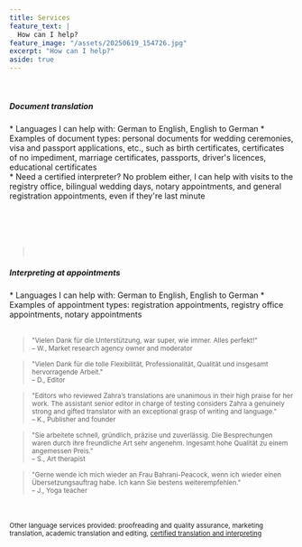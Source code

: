```yaml
---
title: Services
feature_text: |
  How can I help?
feature_image: "/assets/20250619_154726.jpg"
excerpt: "How can I help?"
aside: true
---
```


<br>
<h5>Document translation</h5>
* Languages I can help with: German to English, English to German
* Examples of document types: personal documents for wedding ceremonies, visa and passport applications, etc., such as birth certificates, certificates of no impediment,  marriage certificates, passports, driver's licences, educational certificates
<br>
* Need a certified interpreter? No problem either, I can help with visits to the registry office, bilingual wedding days, notary appointments, and general registration appointments, even if they're last minute
<br>
<br><br>
<br><br>

><br>
<h5>Interpreting at appointments</a></h5>
* Languages I can help with: German to English, English to German
* Examples of appointment types: registration appointments, registry office appointments, notary appointments
<br><br>

><small>"Vielen Dank für die Unterstützung, war super, wie immer. Alles perfekt!"<br>
– W., Market research agency owner and moderator</small>

><small>"Vielen Dank für die tolle Flexibilität, Professionalität, Qualität und insgesamt hervorragende Arbeit."<br>
– D., Editor</small>

><small>"Editors who reviewed Zahra’s translations are unanimous in their high praise for her work. The assistant senior editor in charge of testing considers Zahra a genuinely strong and gifted translator with an exceptional grasp of writing and language."<br>
– K., Publisher and founder</small>

><small>"Sie arbeitete schnell, gründlich, präzise und zuverlässig. Die Besprechungen waren durch ihre freundliche Art sehr angenehm. Ingesamt hohe Qualität zu einem angemessen Preis."<br>
– S., Art therapist</small>

><small>"Gerne wende ich mich wieder an Frau Bahrani-Peacock, wenn ich wieder einen Übersetzungsauftrag habe. Ich kann Sie bestens weiterempfehlen."<br>
– J., Yoga teacher</small>

<br><br>
<small>Other language services provided: proofreading and quality assurance, marketing translation, academic translation and editing, [certified translation and interpreting](/services/certified-translation-interpreting/ "certified translation and interpreting")</small>
